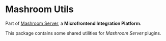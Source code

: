 
# Mashroom Utils

Part of [Mashroom Server](https://www.mashroom-server.com), a **Microfrontend Integration Platform**.

This package contains some shared utilities for _Mashroom Server_ plugins.
